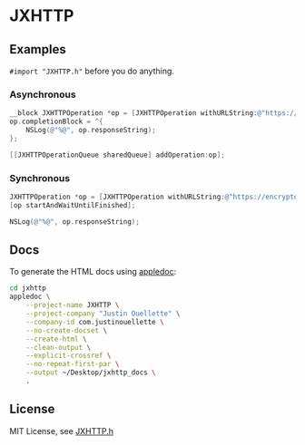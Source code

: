 # JXHTTP #

## Examples ##

`#import "JXHTTP.h"` before you do anything.

### Asynchronous ###

```objective-c
__block JXHTTPOperation *op = [JXHTTPOperation withURLString:@"https://encrypted.google.com/"];
op.completionBlock = ^{
    NSLog(@"%@", op.responseString);
};

[[JXHTTPOperationQueue sharedQueue] addOperation:op];
```

### Synchronous ###

```objective-c
JXHTTPOperation *op = [JXHTTPOperation withURLString:@"https://encrypted.google.com/"];
[op startAndWaitUntilFinished];

NSLog(@"%@", op.responseString);
```

## Docs ##

To generate the HTML docs using [appledoc](http://gentlebytes.com/appledoc/):

```sh
cd jxhttp
appledoc \
	--project-name JXHTTP \
	--project-company "Justin Ouellette" \
	--company-id com.justinouellette \
	--no-create-docset \
	--create-html \
	--clean-output \
	--explicit-crossref \
	--no-repeat-first-par \
	--output ~/Desktop/jxhttp_docs \
	.
```

## License ##

MIT License, see [JXHTTP.h](https://github.com/jstn/JXHTTP/blob/master/JXHTTP.h)